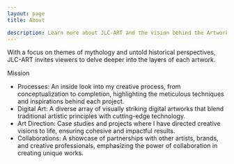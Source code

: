 ```yaml
---
layout: page
title: About

description: Learn more about JLC-ART and the vision behind the Artworks Codex.
---
```


With a focus on themes of mythology and untold historical perspectives, JLC-ART invites viewers to delve deeper into the layers of each artwork.

Mission
- Processes: An inside look into my creative process, from conceptualization to completion, highlighting the meticulous techniques and inspirations behind each project.
- Digital Art: A diverse array of visually striking digital artworks that blend traditional artistic principles with cutting-edge technology.
- Art Direction: Case studies and projects where I have directed creative visions to life, ensuring cohesive and impactful results.
- Collaborations: A showcase of partnerships with other artists, brands, and creative professionals, emphasizing the power of collaboration in creating unique works.